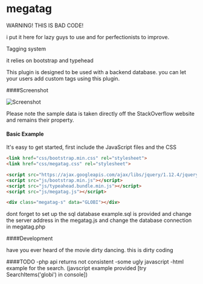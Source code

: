 # megatag

WARNING! THIS IS BAD CODE!

i put it here for lazy guys to use and for perfectionists to improve.

Tagging system 

it relies on bootstrap and typehead

 
This plugin is designed to be used with a backend database.
you can let your users add custom tags using this plugin.

####Screenshot

![Screenshot](http://i.imgur.com/3XlrepR.png)

Please note the sample data is taken directly off the StackOverflow website and remains their property.

#### Basic Example

It's easy to get started, first include the JavaScript files and the CSS

```html
<link href="css/bootstrap.min.css" rel="stylesheet">
<link href="css/megatag.css" rel="stylesheet">

<script src="https://ajax.googleapis.com/ajax/libs/jquery/1.12.4/jquery.min.js"></script>
<script src="js/bootstrap.min.js"></script>
<script src="js/typeahead.bundle.min.js"></script>
<script src="js/megatag.js"></script>
```


```html
<div class="megatag-s" data="GLOBI"></div>
```
dont forget to set up the sql database example.sql is provided
and change the server address in the megatag.js
and change the database connection in megatag.php

####Development

have you ever heard of the movie dirty dancing.
this is dirty coding

####TODO
-php api returns not consistent
-some ugly javascript
-html example for the search. (javscript example provided [try SearchItems('globi') in console])
